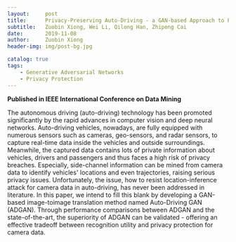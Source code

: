 ```yaml
---
layout:     post
title:      Privacy-Preserving Auto-Driving - a GAN-based Approach to Protect Vehicular Camera Data
subtitle:   Zuobin Xiong, Wei Li, Qilong Han, Zhipeng Cai
date:       2019-11-08
author:     Zuobin Xiong
header-img: img/post-bg.jpg

catalog: true
tags:
    - Generative Adversarial Networks
    - Privacy Protection
---
```



**Published in IEEE International Conference on Data Mining**

The autonomous driving (auto-driving) technology has been promoted significantly by the rapid advances in computer vision and deep neural networks. Auto-driving vehicles, nowadays, are fully equipped with numerous sensors such as cameras, geo-sensors, and radar sensors, to capture real-time data inside the vehicles and outside surroundings. Meanwhile, the captured data contains lots of private information about vehicles, drivers and passengers and thus faces a high risk of privacy breaches. Especially, side-channel information can be mined from camera data to identify vehicles' locations and even trajectories, raising serious privacy issues. Unfortunately, the issue, how to resist location-inference attack for camera data in auto-driving, has never been addressed in literature. In this paper, we intend to fill this blank by developing a GAN-based image-toimage translation method named Auto-Driving GAN (ADGAN). Through performance comparisons between ADGAN and the state-of-the-art, the superiority of ADGAN can be validated - offering an effective tradeoff between recognition utility and privacy protection for camera data.
